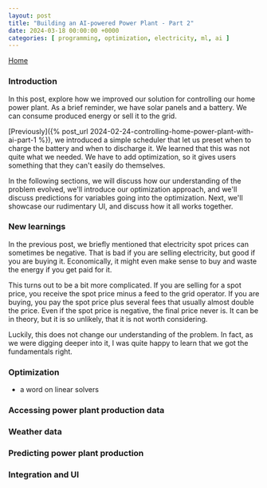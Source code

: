 ```yaml
---
layout: post
title: "Building an AI-powered Power Plant - Part 2"
date: 2024-03-18 00:00:00 +0000
categories: [ programming, optimization, electricity, ml, ai ]
---
```

<link href="//maxcdn.bootstrapcdn.com/font-awesome/4.2.0/css/font-awesome.min.css" rel="stylesheet">
<a href="{{ site.baseurl }}/index.html"><i class='fa fa-home'></i> Home</a>

### Introduction
In this post, explore how we improved our solution for controlling our home power plant.
As a brief reminder, we have solar panels and a battery. We can consume produced energy or sell it to the grid.

[Previously]({% post_url 2024-02-24-controlling-home-power-plant-with-ai-part-1 %}), we introduced a simple
scheduler that let us preset when to charge the battery and when to discharge it. We learned that this
was not quite what we needed. We have to add optimization, so it gives users something that they can't
easily do themselves.

In the following sections, we will discuss how our understanding of the problem evolved, we'll introduce our optimization
approach, and we'll discuss predictions for variables going into the optimization. Next, we'll showcase our rudimentary UI, and
discuss how it all works together.

### New learnings
In the previous post, we briefly mentioned that electricity spot prices can sometimes be negative. That is bad if
you are selling electricity, but good if you are buying it. Economically, it might even make sense to buy and waste
the energy if you get paid for it.

This turns out to be a bit more complicated. If you are selling for a spot price, you receive the spot price minus a 
feed to the grid operator. If you are buying, you pay the spot price plus several fees that usually almost double the price.
Even if the spot price is negative, the final price never is. It can be in theory, but it is so unlikely, that
it is not worth considering.

Luckily, this does not change our understanding of the problem. In fact, as we were digging deeper into it,
I was quite happy to learn that we got the fundamentals right.

### Optimization
- a word on linear solvers


### Accessing power plant production data

### Weather data

### Predicting power plant production

### Integration and UI